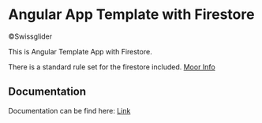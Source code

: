 # Angular App Template with Firestore
©Swissglider

This is Angular Template App with Firestore.  

There is a standard rule set for the firestore included. [Moor Info](https://github.com/swissglider/init-firestore-rules)

## Documentation
Documentation can be find here: [Link]()

